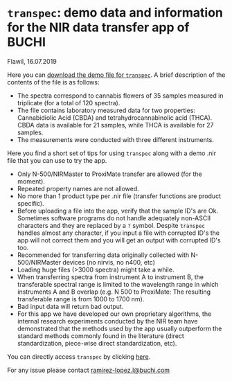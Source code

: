 # `transpec`: demo data and information for the NIR data transfer app of BUCHI

Flawil, 16.07.2019

Here you can [download the demo file for `transpec`](https://github.com/buchi-labortechnik/transpec_info/raw/master/data/DEMO_file_cannabis.nir). A brief description of the contents of the file is as follows: 

- The spectra correspond to cannabis flowers of 35 samples measured in triplicate (for a total of 120 spectra).  
- The file contains laboratory measured data for two properties: Cannabidiolic Acid (CBDA) and tetrahydrocannabinolic acid (THCA). CBDA data is available for 21 samples, while THCA is available for 27 samples. 
- The measurements were conducted with three different instruments.

Here you find a short set of tips for using `transpec` along with a demo .nir file that you can use to try the app. 

- Only N-500/NIRMaster to ProxiMate transfer are allowed (for the moment).
- Repeated property names are not allowed.
- No more than 1 product type per .nir file (transfer functions are product specific).
- Before uploading a file into the app, verify that the sample ID's are Ok. Sometimes software programs do not handle adequately non-ASCII characters and they are replaced by a `?` symbol. Despite `transpec` handles almost any character, if you input a file with corrupted ID's the app will not correct them and you will get an output with corrupted ID's too. 
- Recommended for transferring data originally collected with N-500/NIRMaster devices (no nirvis, no n400, etc)
- Loading huge files (>3000 spectra) might take a while.
- When transferring spectra from instrument A to instrument B, the transferable spectral range is limited to the wavelength range in which instruments A and B overlap (e.g. N 500 to ProxiMate: The resulting transferable range is from 1000 to 1700 nm).
- Bad input data will return bad output. 
- For this app we have developed our own proprietary algorithms, the internal research experiments conducted by the NIR team have demonstrated that the methods used by the app usually outperform the standard methods commonly found in the literature (direct standardization, piece-wise direct standardization, etc).

You can directly access `transpec` by clicking [here](https://transpec.buchi.com/).

For any issue please contact ramirez-lopez.l@buchi.com